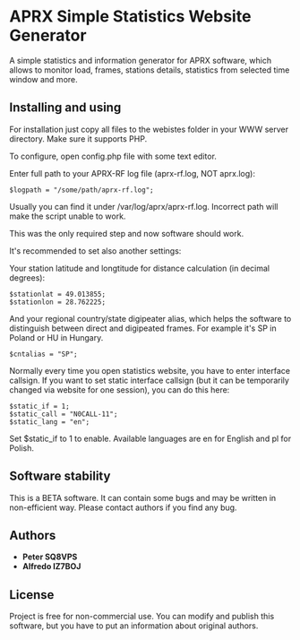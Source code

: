 # APRX Simple Statistics Website Generator

A simple statistics and information generator for APRX software, which allows to monitor load, frames, stations details, statistics from selected time window and more.


## Installing and using

For installation just copy all files to the webistes folder in your WWW server directory. Make sure it supports PHP.

To configure, open config.php file with some text editor.

Enter full path to your APRX-RF log file (aprx-rf.log, NOT aprx.log):

```
$logpath = "/some/path/aprx-rf.log";
```
Usually you can find it under /var/log/aprx/aprx-rf.log. Incorrect path will make the script unable to work.


This was the only required step and now software should work.

It's recommended to set also another settings:

Your station latitude and longtitude for distance calculation (in decimal degrees):
```
$stationlat = 49.013855;
$stationlon = 28.762225;
```

And your regional country/state digipeater alias, which helps the software to distinguish between direct and digipeated frames.
For example it's SP in Poland or HU in Hungary.
```
$cntalias = "SP";
```

Normally every time you open statistics website, you have to enter interface callsign. If you want to set static interface callsign (but it can be temporarily changed via website for one session), you can do this here:
```
$static_if = 1;
$static_call = "N0CALL-11";
$static_lang = "en";
```
Set $static_if to 1 to enable. Available languages are en for English and pl for Polish.

## Software stability

This is a BETA software. It can contain some bugs and may be written in non-efficient way. Please contact authors if you find any bug.

## Authors

* **Peter SQ8VPS**
* **Alfredo IZ7BOJ**


## License

Project is free for non-commercial use. You can modify and publish this software, but you have to put an information about original authors.
